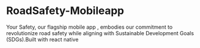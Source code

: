 # RoadSafety-Mobileapp
Your Safety, our flagship mobile app , embodies our commitment to revolutionize road safety while aligning with Sustainable Development Goals (SDGs).Built with react native
